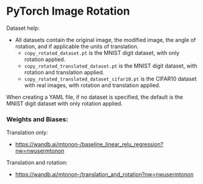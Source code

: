 # PyTorch Image Rotation

Dataset help:
- All datasets contain the original image, the modified image, the angle of rotation, and if applicable the units of translation.
    - `copy_rotated_dataset.pt` is the MNIST digit dataset, with only rotation applied.
    - `copy_rotated_translated_dataset.pt` is the MNIST digit dataset, with rotation and translation applied.
    - `copy_rotated_translated_dataset_cifar10.pt` is the CIFAR10 dataset with real images, with rotation and translation applied.

When creating a YAML file, if no dataset is specified, the default is the MNIST digit dataset with only rotation applied.


### Weights and Biases: 

Translation only:
- https://wandb.ai/mtonon-/baseline_linear_relu_regression?nw=nwusermtonon 

Translation and rotation:
- https://wandb.ai/mtonon-/translation_and_rotation?nw=nwusermtonon
